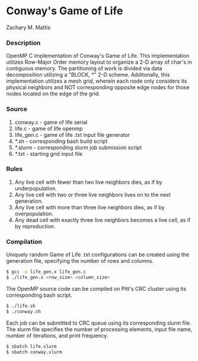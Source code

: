 # Conway's Game of Life

Zachary M. Mattis

### Description

OpenMP C implementation of Conway's Game of Life. This implementation utilizes Row-Major Order memory layout to organize a 2-D array of char's in contiguous memory. The partitioning of work is divided via data decomposition utilizing a "BLOCK, *" 2-D scheme. Additonally, this implementation utilizes a mesh grid, wherein each node only considers its physical neighbors and NOT corresponding opposite edge nodes for those nodes located on the edge of the grid.

### Source

1. conway.c   - game of life serial
2. life.c     - game of life openmp
3. life_gen.c - game of life .txt input file generator
4. *.sh       - corresponding bash build script
5. *.slurm    - corresponding slurm job submission script
6. *.txt      - starting grid input file

### Rules

1. Any live cell with fewer than two live neighbors dies, as if by underpopulation.
2. Any live cell with two or three live neighbors lives on to the next generation.
3. Any live cell with more than three live neighbors dies, as if by overpopulation.
4. Any dead cell with exactly three live neighbors becomes a live cell, as if by reproduction.


### Compilation

Uniquely random Game of Life .txt configurations can be created using the generation file, specifying the number of rows and columns.

```bash
$ gcc -o life_gen.x life_gen.c
$ ./life_gen.x <row_size> <column_size>
```

The OpenMP source code can be compiled on Pitt's CRC cluster using its corresponding bash script.

```bash
$ ./life.sh
$ ./conway.sh
```

Each job can be submitted to CRC queue using its corresponding slurm file. The slurm file specifies the number of processing elements, input file name, number of iterations, and print frequency.

```bash
$ sbatch life.slurm
$ sbatch conway.slurm
```